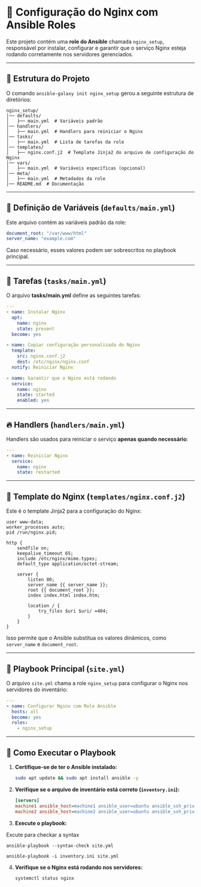 # 📖 Configuração do Nginx com Ansible Roles

Este projeto contém uma **role do Ansible** chamada `nginx_setup`, responsável por instalar, configurar e garantir que o serviço Nginx esteja rodando corretamente nos servidores gerenciados.

---

## 📌 Estrutura do Projeto

O comando `ansible-galaxy init nginx_setup` gerou a seguinte estrutura de diretórios:

```
nginx_setup/
│── defaults/
│   ├── main.yml  # Variáveis padrão
│── handlers/
│   ├── main.yml  # Handlers para reiniciar o Nginx
│── tasks/
│   ├── main.yml  # Lista de tarefas da role
│── templates/
│   ├── nginx.conf.j2  # Template Jinja2 do arquivo de configuração do Nginx
│── vars/
│   ├── main.yml  # Variáveis específicas (opcional)
│── meta/
│   ├── main.yml  # Metadados da role
│── README.md  # Documentação
```

---

## 📝 Definição de Variáveis (`defaults/main.yml`)

Este arquivo contém as variáveis padrão da role:

```yaml
document_root: "/var/www/html"
server_name: "example.com"
```

Caso necessário, esses valores podem ser sobrescritos no playbook principal.

---

## 🔧 Tarefas (`tasks/main.yml`)

O arquivo **tasks/main.yml** define as seguintes tarefas:

```yaml
---
- name: Instalar Nginx
  apt:
    name: nginx
    state: present
  become: yes

- name: Copiar configuração personalizada do Nginx
  template:
    src: nginx.conf.j2
    dest: /etc/nginx/nginx.conf
  notify: Reiniciar Nginx

- name: Garantir que o Nginx está rodando
  service:
    name: nginx
    state: started
    enabled: yes
```

---

## 🔥 Handlers (`handlers/main.yml`)

Handlers são usados para reiniciar o serviço **apenas quando necessário**:

```yaml
---
- name: Reiniciar Nginx
  service:
    name: nginx
    state: restarted
```

---

## 🎨 Template do Nginx (`templates/nginx.conf.j2`)

Este é o template Jinja2 para a configuração do Nginx:

```jinja
user www-data;
worker_processes auto;
pid /run/nginx.pid;

http {
    sendfile on;
    keepalive_timeout 65;
    include /etc/nginx/mime.types;
    default_type application/octet-stream;

    server {
        listen 80;
        server_name {{ server_name }};
        root {{ document_root }};
        index index.html index.htm;

        location / {
            try_files $uri $uri/ =404;
        }
    }
}
```

Isso permite que o Ansible substitua os valores dinâmicos, como `server_name` e `document_root`.

---

## 🎯 Playbook Principal (`site.yml`)

O arquivo `site.yml` chama a role `nginx_setup` para configurar o Nginx nos servidores do inventário:

```yaml
---
- name: Configurar Nginx com Role Ansible
  hosts: all
  become: yes
  roles:
    - nginx_setup
```

---

## 🚀 Como Executar o Playbook

1. **Certifique-se de ter o Ansible instalado:**
   ```sh
   sudo apt update && sudo apt install ansible -y
   ```

2. **Verifique se o arquivo de inventário está correto (`inventory.ini`):**
   ```ini
   [servers]
   machine1 ansible_host=machine1 ansible_user=ubuntu ansible_ssh_private_key_file=~/.ssh/id_rsa
   machine2 ansible_host=machine2 ansible_user=ubuntu ansible_ssh_private_key_file=~/.ssh/id_rsa
   ```

3. **Execute o playbook:**

  Excute para checkar a syntax
  ```
  ansible-playbook --syntax-check site.yml
   ```

   ```
   ansible-playbook -i inventory.ini site.yml
   ```

4. **Verifique se o Nginx está rodando nos servidores:**
   ```
   systemctl status nginx
   ```
